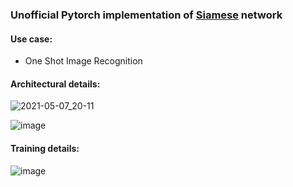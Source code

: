 

### Unofficial Pytorch implementation of [Siamese](https://www.cs.cmu.edu/~rsalakhu/papers/oneshot1.pdf) network


#### Use case:
* One Shot Image Recognition


#### Architectural details:
![2021-05-07_20-11](https://user-images.githubusercontent.com/46635452/117466482-64f66780-af70-11eb-8087-5975e2352af4.png)

![image](https://user-images.githubusercontent.com/46635452/117466520-6e7fcf80-af70-11eb-89e9-e205067faa0b.png)




#### Training details:
![image](https://user-images.githubusercontent.com/46635452/126056313-c3e23051-267c-4796-b604-0044ef9d9aa3.png)

